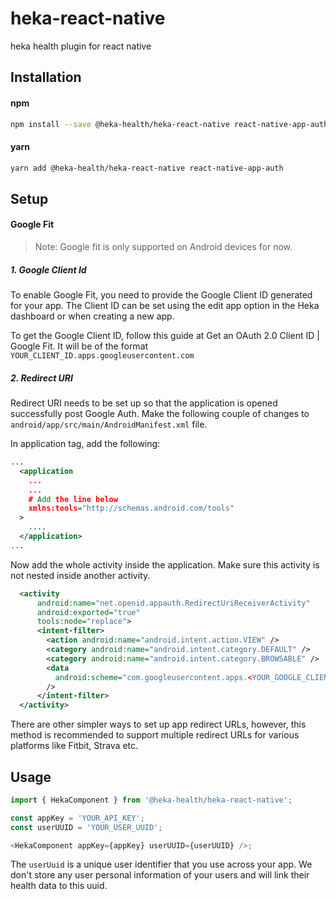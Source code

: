 # heka-react-native

heka health plugin for react native

## Installation

#### npm

```sh
npm install --save @heka-health/heka-react-native react-native-app-auth
```

#### yarn

```sh
yarn add @heka-health/heka-react-native react-native-app-auth
```

## Setup

<!-- Please refer to the platform specific setup for `react-native-app-auth`
- [iOS](https://github.com/FormidableLabs/react-native-app-auth#ios-setup)
- [Android](https://github.com/FormidableLabs/react-native-app-auth#android-setup)
 -->

#### Google Fit

> Note: Google fit is only supported on Android devices for now.

##### 1. Google Client Id

To enable Google Fit, you need to provide the Google Client ID generated for your app. The Client ID can be set using the edit app option in the Heka dashboard or when creating a new app.

To get the Google Client ID, follow this guide at Get an OAuth 2.0 Client ID | Google Fit. It will be of the format `YOUR_CLIENT_ID.apps.googleusercontent.com`

##### 2. Redirect URI

Redirect URI needs to be set up so that the application is opened successfully post Google Auth. Make the following couple of changes to `android/app/src/main/AndroidManifest.xml` file.

In application tag, add the following:

```xml
...
  <application
    ...
    ...
    # Add the line below
    xmlns:tools="http://schemas.android.com/tools"
  >
    ....
  </application>
...
```

Now add the whole activity inside the application. Make sure this activity is not nested inside another activity.

```xml
  <activity
      android:name="net.openid.appauth.RedirectUriReceiverActivity"
      android:exported="true"
      tools:node="replace">
      <intent-filter>
        <action android:name="android.intent.action.VIEW" />
        <category android:name="android.intent.category.DEFAULT" />
        <category android:name="android.intent.category.BROWSABLE" />
        <data
          android:scheme="com.googleusercontent.apps.<YOUR_GOOGLE_CLIENT_ID>"
        />
      </intent-filter>
  </activity>
```

There are other simpler ways to set up app redirect URLs, however, this method is recommended to support multiple redirect URLs for various platforms like Fitbit, Strava etc.

## Usage

```typescript
import { HekaComponent } from '@heka-health/heka-react-native';

const appKey = 'YOUR_API_KEY';
const userUUID = 'YOUR_USER_UUID';

<HekaComponent appKey={appKey} userUUID={userUUID} />;
```

The `userUuid` is a unique user identifier that you use across your app. We don't store any user personal information of your users and will link their health data to this uuid.
